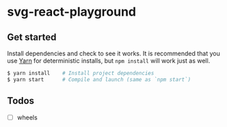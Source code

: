 # svg-react-playground

## Get started
Install dependencies and check to see it works. It is recommended that you use [Yarn](https://yarnpkg.com/) for deterministic installs, but `npm install` will work just as well.
```bash
$ yarn install    # Install project dependencies
$ yarn start      # Compile and launch (same as `npm start`)
```

## Todos
- [ ] wheels

